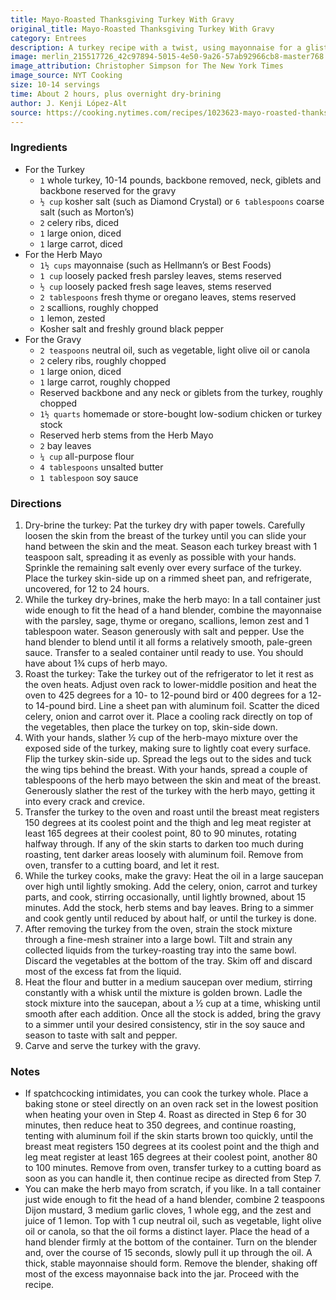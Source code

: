 ```yaml
---
title: Mayo-Roasted Thanksgiving Turkey With Gravy
original_title: Mayo-Roasted Thanksgiving Turkey With Gravy
category: Entrees
description: A turkey recipe with a twist, using mayonnaise for a glistening, golden-brown skin. The turkey is dry-brined and carefully monitored for a juicy result. The mayo also evenly flavors the turkey with herbs, no basting required.
image: merlin_215517726_42c97894-5015-4e50-9a26-57ab92966cb8-master768.jpg
image_attribution: Christopher Simpson for The New York Times
image_source: NYT Cooking
size: 10-14 servings
time: About 2 hours, plus overnight dry-brining
author: J. Kenji López-Alt
source: https://cooking.nytimes.com/recipes/1023623-mayo-roasted-thanksgiving-turkey-with-gravy
---
```


### Ingredients

* For the Turkey
    * `1` whole turkey, 10-14 pounds, backbone removed, neck, giblets and backbone reserved for the gravy
    * `½ cup` kosher salt (such as Diamond Crystal) or `6 tablespoons` coarse salt (such as Morton’s)
    * `2` celery ribs, diced
    * `1` large onion, diced
    * `1` large carrot, diced
* For the Herb Mayo
    * `1½ cups` mayonnaise (such as Hellmann’s or Best Foods)
    * `1 cup` loosely packed fresh parsley leaves, stems reserved
    * `½ cup` loosely packed fresh sage leaves, stems reserved
    * `2 tablespoons` fresh thyme or oregano leaves, stems reserved
    * `2` scallions, roughly chopped
    * `1` lemon, zested
    * Kosher salt and freshly ground black pepper
* For the Gravy
    * `2 teaspoons` neutral oil, such as vegetable, light olive oil or canola
    * `2` celery ribs, roughly chopped
    * `1` large onion, diced
    * `1` large carrot, roughly chopped
    * Reserved backbone and any neck or giblets from the turkey, roughly chopped
    * `1½ quarts` homemade or store-bought low-sodium chicken or turkey stock
    * Reserved herb stems from the Herb Mayo
    * `2` bay leaves
    * `¼ cup` all-purpose flour
    * `4 tablespoons` unsalted butter
    * `1 tablespoon` soy sauce

### Directions

1. Dry-brine the turkey: Pat the turkey dry with paper towels. Carefully loosen the skin from the breast of the turkey until you can slide your hand between the skin and the meat. Season each turkey breast with 1 teaspoon salt, spreading it as evenly as possible with your hands. Sprinkle the remaining salt evenly over every surface of the turkey. Place the turkey skin-side up on a rimmed sheet pan, and refrigerate, uncovered, for 12 to 24 hours.
2. While the turkey dry-brines, make the herb mayo: In a tall container just wide enough to fit the head of a hand blender, combine the mayonnaise with the parsley, sage, thyme or oregano, scallions, lemon zest and 1 tablespoon water. Season generously with salt and pepper. Use the hand blender to blend until it all forms a relatively smooth, pale-green sauce. Transfer to a sealed container until ready to use. You should have about 1¾ cups of herb mayo.
3. Roast the turkey: Take the turkey out of the refrigerator to let it rest as the oven heats. Adjust oven rack to lower-middle position and heat the oven to 425 degrees for a 10- to 12-pound bird or 400 degrees for a 12- to 14-pound bird. Line a sheet pan with aluminum foil. Scatter the diced celery, onion and carrot over it. Place a cooling rack directly on top of the vegetables, then place the turkey on top, skin-side down.
4. With your hands, slather ½ cup of the herb-mayo mixture over the exposed side of the turkey, making sure to lightly coat every surface. Flip the turkey skin-side up. Spread the legs out to the sides and tuck the wing tips behind the breast. With your hands, spread a couple of tablespoons of the herb mayo between the skin and meat of the breast. Generously slather the rest of the turkey with the herb mayo, getting it into every crack and crevice.
5. Transfer the turkey to the oven and roast until the breast meat registers 150 degrees at its coolest point and the thigh and leg meat register at least 165 degrees at their coolest point, 80 to 90 minutes, rotating halfway through. If any of the skin starts to darken too much during roasting, tent darker areas loosely with aluminum foil. Remove from oven, transfer to a cutting board, and let it rest.
6. While the turkey cooks, make the gravy: Heat the oil in a large saucepan over high until lightly smoking. Add the celery, onion, carrot and turkey parts, and cook, stirring occasionally, until lightly browned, about 15 minutes. Add the stock, herb stems and bay leaves. Bring to a simmer and cook gently until reduced by about half, or until the turkey is done.
7. After removing the turkey from the oven, strain the stock mixture through a fine-mesh strainer into a large bowl. Tilt and strain any collected liquids from the turkey-roasting tray into the same bowl. Discard the vegetables at the bottom of the tray. Skim off and discard most of the excess fat from the liquid.
8. Heat the flour and butter in a medium saucepan over medium, stirring constantly with a whisk until the mixture is golden brown. Ladle the stock mixture into the saucepan, about a ½ cup at a time, whisking until smooth after each addition. Once all the stock is added, bring the gravy to a simmer until your desired consistency, stir in the soy sauce and season to taste with salt and pepper.
9. Carve and serve the turkey with the gravy.

### Notes

* If spatchcocking intimidates, you can cook the turkey whole. Place a baking stone or steel directly on an oven rack set in the lowest position when heating your oven in Step 4. Roast as directed in Step 6 for 30 minutes, then reduce heat to 350 degrees, and continue roasting, tenting with aluminum foil if the skin starts brown too quickly, until the breast meat registers 150 degrees at its coolest point and the thigh and leg meat register at least 165 degrees at their coolest point, another 80 to 100 minutes. Remove from oven, transfer turkey to a cutting board as soon as you can handle it, then continue recipe as directed from Step 7.
* You can make the herb mayo from scratch, if you like. In a tall container just wide enough to fit the head of a hand blender, combine 2 teaspoons Dijon mustard, 3 medium garlic cloves, 1 whole egg, and the zest and juice of 1 lemon. Top with 1 cup neutral oil, such as vegetable, light olive oil or canola, so that the oil forms a distinct layer. Place the head of a hand blender firmly at the bottom of the container. Turn on the blender and, over the course of 15 seconds, slowly pull it up through the oil. A thick, stable mayonnaise should form. Remove the blender, shaking off most of the excess mayonnaise back into the jar. Proceed with the recipe.